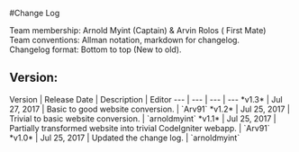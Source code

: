 #Change Log

Team membership:  Arnold Myint (Captain) & Arvin Rolos ( First Mate)  
Team conventions: Allman notation, markdown for changelog.  
Changelog format: Bottom to top (New to old).

<h2>Version: </h2>
Version | Release Date | Description  | Editor
--- | --- | --- | ---
*v1.3* | Jul 27, 2017 | Basic to good website conversion. | `Arv91`
*v1.2* | Jul 25, 2017 | Trivial to basic website conversion. | `arnoldmyint`
*v1.1* | Jul 25, 2017 | Partially transformed website into trivial CodeIgniter webapp. | `Arv91`
*v1.0* | Jul 25, 2017 | Updated the change log. | `arnoldmyint`
